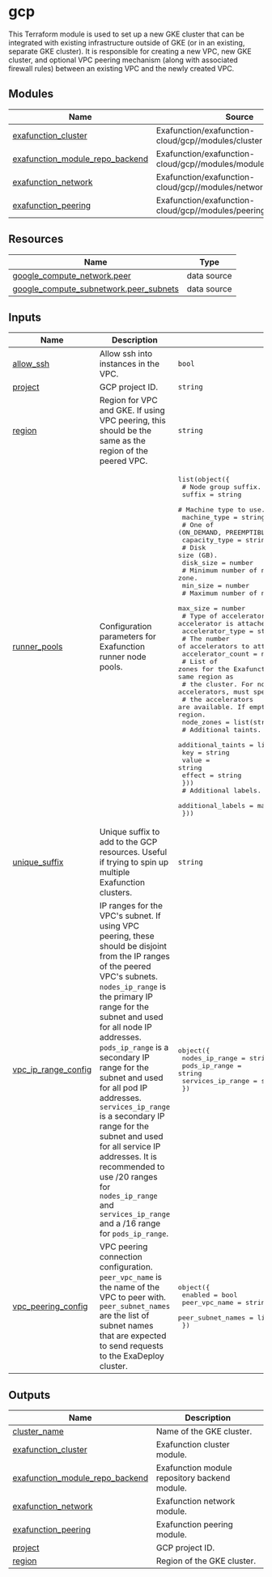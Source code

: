 # gcp

This Terraform module is used to set up a new GKE cluster that can be integrated with existing infrastructure outside of GKE (or in an existing, separate GKE cluster). It is responsible for creating a new VPC, new GKE cluster, and optional VPC peering mechanism (along with associated firewall rules) between an existing VPC and the newly created VPC.

<!-- BEGIN_TF_DOCS -->
## Modules

| Name | Source | Version |
|------|--------|---------|
| <a name="module_exafunction_cluster"></a> [exafunction\_cluster](#module\_exafunction\_cluster) | Exafunction/exafunction-cloud/gcp//modules/cluster | 0.1.0 |
| <a name="module_exafunction_module_repo_backend"></a> [exafunction\_module\_repo\_backend](#module\_exafunction\_module\_repo\_backend) | Exafunction/exafunction-cloud/gcp//modules/module_repo_backend | 0.1.0 |
| <a name="module_exafunction_network"></a> [exafunction\_network](#module\_exafunction\_network) | Exafunction/exafunction-cloud/gcp//modules/network | 0.1.0 |
| <a name="module_exafunction_peering"></a> [exafunction\_peering](#module\_exafunction\_peering) | Exafunction/exafunction-cloud/gcp//modules/peering | 0.1.0 |

## Resources

| Name | Type |
|------|------|
| [google_compute_network.peer](https://registry.terraform.io/providers/hashicorp/google/latest/docs/data-sources/compute_network) | data source |
| [google_compute_subnetwork.peer_subnets](https://registry.terraform.io/providers/hashicorp/google/latest/docs/data-sources/compute_subnetwork) | data source |

## Inputs

| Name | Description | Type | Default | Required |
|------|-------------|------|---------|:--------:|
| <a name="input_allow_ssh"></a> [allow\_ssh](#input\_allow\_ssh) | Allow ssh into instances in the VPC. | `bool` | `false` | no |
| <a name="input_project"></a> [project](#input\_project) | GCP project ID. | `string` | n/a | yes |
| <a name="input_region"></a> [region](#input\_region) | Region for VPC and GKE. If using VPC peering, this should be the same as the region of the peered VPC. | `string` | n/a | yes |
| <a name="input_runner_pools"></a> [runner\_pools](#input\_runner\_pools) | Configuration parameters for Exafunction runner node pools. | <pre>list(object({<br>    # Node group suffix.<br>    suffix = string<br>    # Machine type to use.<br>    machine_type = string<br>    # One of (ON_DEMAND, PREEMPTIBLE, SPOT).<br>    capacity_type = string<br>    # Disk size (GB).<br>    disk_size = number<br>    # Minimum number of nodes per zone.<br>    min_size = number<br>    # Maximum number of nodes per zone.<br>    max_size = number<br>    # Type of accelerator to attach. If empty, no accelerator is attached.<br>    accelerator_type = string<br>    # The number of accelerators to attach.<br>    accelerator_count = number<br>    # List of zones for the Exafunction runner node pool. Zones must be within the same region as<br>    # the cluster. For node pools with attached accelerators, must specify a list of zones where<br>    # the accelerators are available. If empty, use the default set of zones for the region.<br>    node_zones = list(string)<br>    # Additional taints.<br>    additional_taints = list(object({<br>      key    = string<br>      value  = string<br>      effect = string<br>    }))<br>    # Additional labels.<br>    additional_labels = map(string)<br>  }))</pre> | <pre>[<br>  {<br>    "accelerator_count": 1,<br>    "accelerator_type": "nvidia-tesla-t4",<br>    "additional_labels": {},<br>    "additional_taints": [],<br>    "capacity_type": "ON_DEMAND",<br>    "disk_size": 100,<br>    "machine_type": "n1-standard-4",<br>    "max_size": 3,<br>    "min_size": 0,<br>    "node_zones": [<br>      "us-west1-a",<br>      "us-west1-b"<br>    ],<br>    "suffix": "gpu"<br>  }<br>]</pre> | no |
| <a name="input_unique_suffix"></a> [unique\_suffix](#input\_unique\_suffix) | Unique suffix to add to the GCP resources. Useful if trying to spin up multiple Exafunction clusters. | `string` | `""` | no |
| <a name="input_vpc_ip_range_config"></a> [vpc\_ip\_range\_config](#input\_vpc\_ip\_range\_config) | IP ranges for the VPC's subnet. If using VPC peering, these should be disjoint from the IP ranges of the peered VPC's subnets. `nodes_ip_range` is the primary IP range for the subnet and used for all node IP addresses. `pods_ip_range` is a secondary IP range for the subnet and used for all pod IP addresses. `services_ip_range` is a secondary IP range for the subnet and used for all service IP addresses. It is recommended to use /20 ranges for `nodes_ip_range` and `services_ip_range` and a /16 range for `pods_ip_range`. | <pre>object({<br>    nodes_ip_range    = string<br>    pods_ip_range     = string<br>    services_ip_range = string<br>  })</pre> | <pre>{<br>  "nodes_ip_range": "10.0.0.0/20",<br>  "pods_ip_range": "10.1.0.0/16",<br>  "services_ip_range": "10.2.0.0/20"<br>}</pre> | no |
| <a name="input_vpc_peering_config"></a> [vpc\_peering\_config](#input\_vpc\_peering\_config) | VPC peering connection configuration. `peer_vpc_name` is the name of the VPC to peer with. `peer_subnet_names` are the list of subnet names that are expected to send requests to the ExaDeploy cluster. | <pre>object({<br>    enabled           = bool<br>    peer_vpc_name     = string<br>    peer_subnet_names = list(string)<br>  })</pre> | n/a | yes |

## Outputs

| Name | Description |
|------|-------------|
| <a name="output_cluster_name"></a> [cluster\_name](#output\_cluster\_name) | Name of the GKE cluster. |
| <a name="output_exafunction_cluster"></a> [exafunction\_cluster](#output\_exafunction\_cluster) | Exafunction cluster module. |
| <a name="output_exafunction_module_repo_backend"></a> [exafunction\_module\_repo\_backend](#output\_exafunction\_module\_repo\_backend) | Exafunction module repository backend module. |
| <a name="output_exafunction_network"></a> [exafunction\_network](#output\_exafunction\_network) | Exafunction network module. |
| <a name="output_exafunction_peering"></a> [exafunction\_peering](#output\_exafunction\_peering) | Exafunction peering module. |
| <a name="output_project"></a> [project](#output\_project) | GCP project ID. |
| <a name="output_region"></a> [region](#output\_region) | Region of the GKE cluster. |
<!-- END_TF_DOCS -->
